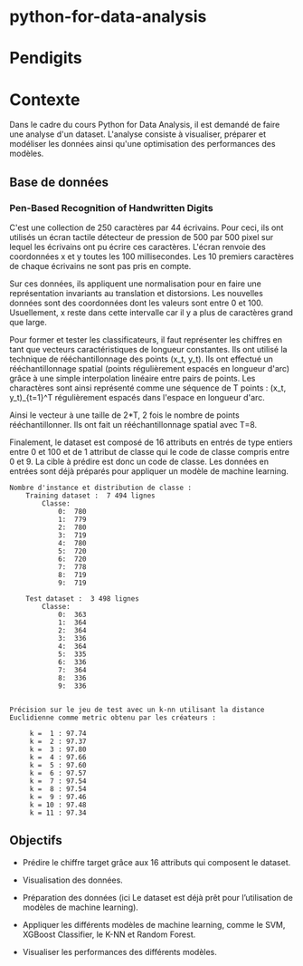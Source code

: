 # python-for-data-analysis

# Pendigits

# Contexte

Dans le cadre du cours Python for Data Analysis, il est demandé de faire une analyse d'un dataset.
L'analyse consiste à visualiser, préparer et modéliser les données ainsi qu'une optimisation des performances des modèles.


## Base de données
### Pen-Based Recognition of Handwritten Digits

C'est une collection de 250 caractères par 44 écrivains. 
Pour ceci, ils ont utilisés un écran tactile détecteur de pression de 500 par 500 pixel sur lequel les écrivains ont pu écrire ces caractères.
L'écran renvoie des coordonnées x et y toutes les 100 millisecondes.
Les 10 premiers caractères de chaque écrivains ne sont pas pris en compte.

Sur ces données, ils appliquent une normalisation pour en faire une représentation invariants au translation et distorsions.
Les nouvelles données sont des coordonnées dont les valeurs sont entre 0 et 100. Usuellement, x reste dans cette intervalle car il y a plus de caractères grand que large.

Pour former et tester les classificateurs, il faut représenter les chiffres en tant que vecteurs caractéristiques de longueur constantes.
Ils ont utilisé la technique de rééchantillonnage des points (x_t, y_t).
Ils ont effectué un rééchantillonnage spatial (points régulièrement espacés en longueur d'arc) grâce à une simple interpolation linéaire entre pairs de points.
Les charactères sont ainsi représenté comme une séquence de T points : (x_t, y_t)_{t=1}^T régulièrement espacés dans l'espace en longueur d'arc.

Ainsi le vecteur à une taille de 2*T, 2 fois le nombre de points rééchantillonner.
Ils ont fait un rééchantillonnage spatial avec T=8.

Finalement, le dataset est composé de 16 attributs en entrés de type entiers entre 0 et 100 et de 1 attribut de classe qui le code de classe compris entre 0 et 9.
La cible à prédire est donc un code de classe.
Les données en entrées sont déjà préparés pour appliquer un modèle de machine learning.

	Nombre d'instance et distribution de classe : 
		Training dataset :  7 494 lignes
			Classe:
				0:  780
				1:  779
				2:  780
				3:  719
				4:  780
				5:  720
				6:  720
				7:  778
				8:  719
				9:  719
		
		Test dataset :  3 498 lignes
			Classe:
				0:  363
				1:  364
				2:  364
				3:  336
				4:  364
				5:  335
				6:  336
				7:  364
				8:  336
				9:  336


	Précision sur le jeu de test avec un k-nn utilisant la distance Euclidienne comme metric obtenu par les créateurs :

		 k =  1 : 97.74
		 k =  2 : 97.37
		 k =  3 : 97.80
		 k =  4 : 97.66
		 k =  5 : 97.60
		 k =  6 : 97.57
		 k =  7 : 97.54
		 k =  8 : 97.54
		 k =  9 : 97.46
		 k = 10 : 97.48
		 k = 11 : 97.34

## Objectifs 

- Prédire le chiffre target grâce aux 16 attributs qui composent le dataset.

- Visualisation des données. 

- Préparation des données (ici Le dataset est déjà prêt pour l’utilisation de modèles de machine learning).

- Appliquer les différents modèles de machine learning, comme le SVM, XGBoost Classifier,  le K-NN et Random Forest.

- Visualiser les performances des différents modèles.
